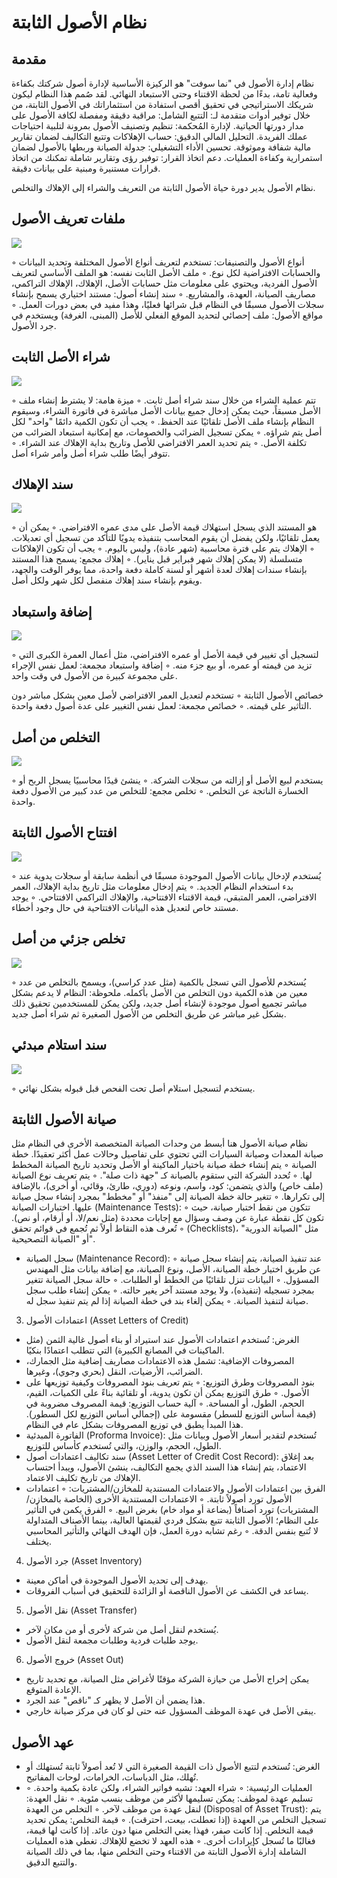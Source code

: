 <rtl>

# نظام الأصول الثابتة

## مقدمة


نظام إدارة الأصول في "نما سوفت" هو الركيزة الأساسية لإدارة أصول شركتك بكفاءة وفعالية تامة، بدءًا من لحظة الاقتناء وحتى الاستبعاد النهائي. لقد صُمم هذا النظام ليكون شريكك الاستراتيجي في تحقيق أقصى استفادة من استثماراتك في الأصول الثابتة، من خلال توفير أدوات متقدمة لـ:
التتبع الشامل: مراقبة دقيقة ومفصلة لكافة الأصول على مدار دورتها الحياتية.
لإدارة المُحكمة: تنظيم وتصنيف الأصول بمرونة لتلبية احتياجات عملك الفريدة.
التحليل المالي الدقيق: حساب الإهلاكات وتتبع التكاليف لضمان تقارير مالية شفافة وموثوقة.
تحسين الأداء التشغيلي: جدولة الصيانة وربطها بالأصول لضمان استمرارية وكفاءة العمليات.
دعم اتخاذ القرار: توفير رؤى وتقارير شاملة تمكنك من اتخاذ قرارات مستنيرة ومبنية على بيانات دقيقة.

نظام الأصول يدير دورة حياة الأصول الثابتة من التعريف والشراء إلى الإهلاك والتخلص.


## ملفات تعريف الأصول

![](fixedassets-1.png)


◦ أنواع الأصول والتصنيفات: تستخدم لتعريف أنواع الأصول المختلفة وتحديد البيانات والحسابات الافتراضية لكل نوع.
◦ ملف الأصل الثابت نفسه: هو الملف الأساسي لتعريف الأصول الفردية، ويحتوي على معلومات مثل حسابات الأصل، الإهلاك، الإهلاك التراكمي، مصاريف الصيانة، العهدة، والمشاريع.
◦ سند إنشاء أصول: مستند اختياري يسمح بإنشاء سجلات الأصول مسبقًا في النظام قبل شرائها فعليًا، وهذا مفيد في بعض دورات العمل.
◦ مواقع الأصول: ملف إحصائي لتحديد الموقع الفعلي للأصل (المبنى، الغرفة) ويستخدم في جرد الأصول.


## شراء الأصل الثابت

![](fixedassets-2.png)


◦ تتم عملية الشراء من خلال سند شراء أصل ثابت.
◦ ميزة هامة: لا يشترط إنشاء ملف الأصل مسبقاً، حيث يمكن إدخال جميع بيانات الأصل مباشرة في فاتورة الشراء، وسيقوم النظام بإنشاء ملف الأصل تلقائيًا عند الحفظ.
◦ يجب أن تكون الكمية دائمًا "واحد" لكل أصل يتم شراؤه.
◦ يمكن تسجيل الضرائب والخصومات، مع إمكانية استبعاد الضرائب من تكلفة الأصل.
◦ يتم تحديد العمر الافتراضي للأصل وتاريخ بداية الإهلاك عند الشراء.
◦ تتوفر أيضًا طلب شراء أصل وأمر شراء أصل.


## سند الإهلاك

![](fixedassets-3.png)


◦ هو المستند الذي يسجل استهلاك قيمة الأصل على مدى عمره الافتراضي.
◦ يمكن أن يعمل تلقائيًا، ولكن يفضل أن يقوم المحاسب بتنفيذه يدويًا للتأكد من تسجيل أي تعديلات.
◦ الإهلاك يتم على فترة محاسبية (شهر عادة)، وليس باليوم.
◦ يجب أن تكون الإهلاكات متسلسلة (لا يمكن إهلاك شهر فبراير قبل يناير).
◦ إهلاك مجمع: يسمح هذا المستند بإنشاء سندات إهلاك لعدة أشهر أو لسنة كاملة دفعة واحدة، مما يوفر الوقت والجهد، ويقوم بإنشاء سند إهلاك منفصل لكل شهر ولكل أصل.


## إضافة واستبعاد 

![](fixedassets-4.png)

◦ لتسجيل أي تغيير في قيمة الأصل أو عمره الافتراضي، مثل أعمال العمرة الكبرى التي تزيد من قيمته أو عمره، أو بيع جزء منه.
◦ إضافة واستبعاد مجمعة: لعمل نفس الإجراء على مجموعة كبيرة من الأصول في وقت واحد.


خصائص الأصول الثابتة
◦ تستخدم لتعديل العمر الافتراضي لأصل معين بشكل مباشر دون التأثير على قيمته.
◦ خصائص مجمعة: لعمل نفس التغيير على عدة أصول دفعة واحدة.


## التخلص من أصل 

![](fixedassets-5.png)

◦ يستخدم لبيع الأصل أو إزالته من سجلات الشركة.
◦ ينشئ قيدًا محاسبيًا يسجل الربح أو الخسارة الناتجة عن التخلص.
◦ تخلص مجمع: للتخلص من عدد كبير من الأصول دفعة واحدة.


## افتتاح الأصول الثابتة 

![](fixedassets-6.png)

◦ يُستخدم لإدخال بيانات الأصول الموجودة مسبقًا في أنظمة سابقة أو سجلات يدوية عند بدء استخدام النظام الجديد.
◦ يتم إدخال معلومات مثل تاريخ بداية الإهلاك، العمر الافتراضي، العمر المتبقي، قيمة الاقتناء الافتتاحية، والإهلاك التراكمي الافتتاحي.
◦ يوجد مستند خاص لتعديل هذه البيانات الافتتاحية في حال وجود أخطاء.




## تخلص جزئي من أصل 

![](fixedassets-7.png)


◦ يُستخدم للأصول التي تسجل بالكمية (مثل عدد كراسي)، ويسمح بالتخلص من عدد معين من هذه الكمية دون التخلص من الأصل بأكمله.
ملحوظة: النظام لا يدعم بشكل مباشر تجميع أصول موجودة لإنشاء أصل جديد، ولكن يمكن للمستخدمين تحقيق ذلك بشكل غير مباشر عن طريق التخلص من الأصول الصغيرة ثم شراء أصل جديد.



## سند استلام مبدئي

![](fixedassets-8.png)

◦ يستخدم لتسجيل استلام أصل تحت الفحص قبل قبوله بشكل نهائي.


## صيانة الأصول الثابتة


نظام صيانة الأصول هنا أبسط من وحدات الصيانة المتخصصة الأخرى في النظام مثل صيانة المعدات وصيانة السيارات التي تحتوي على تفاصيل وحالات عمل أكثر تعقيدًا.
خطة الصيانة
    ◦ يتم إنشاء خطة صيانة باختيار الماكينة أو الأصل وتحديد تاريخ الصيانة المخطط لها.
    ◦ تُحدد الشركة التي ستقوم بالصيانة كـ "جهة ذات صلة".
    ◦ يتم تعريف نوع الصيانة (ملف خاص) والذي يتضمن: كود، واسم، ونوعه (دوري، طارئ، وقائي، أو أخرى)، بالإضافة إلى تكرارها.
    ◦ تتغير حالة خطة الصيانة إلى "منفذ" أو "مخطط" بمجرد إنشاء سجل صيانة عليها.
اختبارات الصيانة (Maintenance Tests):
    ◦ تتكون من نقط اختبار صيانة، حيث تكون كل نقطة عبارة عن وصف وسؤال مع إجابات محددة (مثل نعم/لا، أو أرقام، أو نص).
    ◦ تُعرف هذه النقاط أولاً ثم تُجمع في قوائم تحقق (Checklists)، مثل "الصيانة الدورية" أو "الصيانة التصحيحية".
* سجل الصيانة (Maintenance Record):
    ◦ عند تنفيذ الصيانة، يتم إنشاء سجل صيانة عن طريق اختيار خطة الصيانة، الأصل، ونوع الصيانة، مع إضافة بيانات مثل المهندس المسؤول.
    ◦ البيانات تنزل تلقائيًا من الخطط أو الطلبات.
    ◦ حالة سجل الصيانة تتغير بمجرد تسجيله (تنفيذه)، ولا يوجد مستند آخر يغير حالته.
    ◦ يمكن إنشاء طلب سجل صيانة لتنفيذ الصيانة.
    ◦ يمكن إلغاء بند في خطة الصيانة إذا لم يتم تنفيذ سجل له.
3. اعتمادات الأصول (Asset Letters of Credit)
* الغرض: تُستخدم اعتمادات الأصول عند استيراد أو بناء أصول غالية الثمن (مثل الماكينات في المصانع الكبيرة) التي تتطلب اعتمادًا بنكيًا.
* المصروفات الإضافية: تشمل هذه الاعتمادات مصاريف إضافية مثل الجمارك، الضرائب، الأرضيات، النقل (بحري وجوي)، وغيرها.
* بنود المصروفات وطرق التوزيع:
    ◦ يتم تعريف بنود المصروفات وكيفية توزيعها على الأصول.
    ◦ طرق التوزيع يمكن أن تكون يدوية، أو تلقائية بناءً على الكميات، القيم، الحجم، الطول، أو المساحة.
    ◦ آلية حساب التوزيع: قيمة المصروف مضروبة في (قيمة أساس التوزيع للسطر) مقسومة على (إجمالي أساس التوزيع لكل السطور). هذا المبدأ يطبق في توزيع المصروفات بشكل عام في النظام.
* الفاتورة المبدئية (Proforma Invoice): تُستخدم لتقدير أسعار الأصول وبيانات مثل الطول، الحجم، والوزن، والتي تُستخدم كأساس للتوزيع.
* سند تكاليف اعتمادات أصول (Asset Letter of Credit Cost Record): بعد إغلاق الاعتماد، يتم إنشاء هذا السند الذي يجمع التكاليف، ينشئ الأصول، ويبدأ احتساب الإهلاك من تاريخ تكليف الاعتماد.
* الفرق بين اعتمادات الأصول والاعتمادات المستندية للمخازن/المشتريات:
    ◦ اعتمادات الأصول تورد أصولاً ثابتة.
    ◦ الاعتمادات المستندية الأخرى (الخاصة بالمخازن/المشتريات) تورد أصنافاً (بضاعة أو مواد خام) بغرض البيع.
    ◦ الفرق يكمن في التأثير على النظام؛ الأصول الثابتة تتبع بشكل فردي لقيمتها العالية، بينما الأصناف المتداولة لا تُتبع بنفس الدقة.
    ◦ رغم تشابه دورة العمل، فإن الهدف النهائي والتأثير المحاسبي يختلف.
4. جرد الأصول (Asset Inventory)
* يهدف إلى تحديد الأصول الموجودة في أماكن معينة.
* يساعد في الكشف عن الأصول الناقصة أو الزائدة للتحقيق في أسباب الفروقات.
5. نقل الأصول (Asset Transfer)
* يُستخدم لنقل أصل من شركة لأخرى أو من مكان لآخر.
* يوجد طلبات فردية وطلبات مجمعة لنقل الأصول.
6. خروج الأصول (Asset Out)
* يمكن إخراج الأصل من حيازة الشركة مؤقتًا لأغراض مثل الصيانة، مع تحديد تاريخ الإعادة المتوقع.
* هذا يضمن أن الأصل لا يظهر كـ "ناقص" عند الجرد.
* يبقى الأصل في عهدة الموظف المسؤول عنه حتى لو كان في مركز صيانة خارجي.


## عهد الأصول 


* الغرض: تُستخدم لتتبع الأصول ذات القيمة الصغيرة التي لا تُعد أصولاً ثابتة تُستهلك أو تُهلك، مثل الدباسات، الخرامات، لوحات المفاتيح.
* العمليات الرئيسية:
    ◦ شراء العهد: تشبه فواتير الشراء، ولكن عادة بكمية واحدة.
    ◦ تسليم عهدة لموظف: يمكن تسليمها لأكثر من موظف بنسب مئوية.
    ◦ نقل العهدة: لنقل عهدة من موظف لآخر.
    ◦ التخلص من العهدة (Disposal of Asset Trust): يتم تسجيل التخلص من العهدة (إذا تعطلت، بيعت، احترقت).
    ◦ قيمة التخلص: يمكن تحديد قيمة التخلص. إذا كانت صفر، فهذا يعني التخلص منها دون عائد. إذا كانت لها قيمة، فغالبًا ما تُسجل كإيرادات أخرى.
    ◦ هذه العهد لا تخضع للإهلاك.
تغطي هذه العمليات الشاملة إدارة الأصول الثابتة من الاقتناء وحتى التخلص منها، بما في ذلك الصيانة والتتبع الدقيق.



</rtl>
